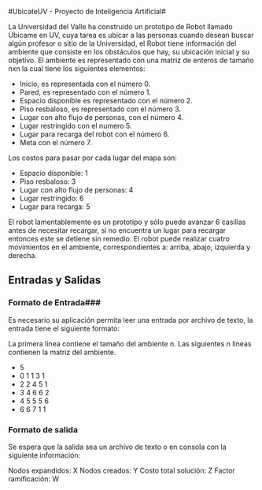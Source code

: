 #UbicateUV - Proyecto de Inteligencia Artificial#

La Universidad del Valle ha construido un prototipo de Robot llamado Ubicame en UV, cuya tarea es ubicar a las personas cuando desean buscar algún profesor o sitio de la Universidad, el Robot tiene información del ambiente que consiste en los obstáculos
que hay, su ubicación inicial y su objetivo. El ambiente es representado con una matriz de enteros de tamaño nxn la cual tiene los siguientes elementos:

* Inicio, es representada con el número 0.
* Pared, es representado con el número 1.
* Espacio disponible es representado con el número 2.
* Piso resbaloso, es representado con el número 3.
* Lugar con alto flujo de personas, con el número 4.
* Lugar restringido con el numero 5.
* Lugar para recarga del robot con el número 6.
* Meta con el número 7.

Los costos para pasar por cada lugar del mapa son:

* Espacio disponible: 1
* Piso resbaloso: 3
* Lugar con alto flujo de personas: 4
* Lugar restringido: 6
* Lugar para recarga: 5

El robot lamentablemente es un prototipo y sólo puede avanzar 6 casillas antes de necesitar recargar, si no encuentra un lugar para recargar entonces este se detiene sin remedio. El robot puede realizar cuatro movimientos en el ambiente, correspondientes a: arriba, abajo, izquierda y derecha.

## Entradas y Salidas ##
### Formato de Entrada###
Es necesario su aplicación permita leer una entrada por archivo de texto, la entrada tiene el siguiente formato:

La primera linea contiene el tamaño del ambiente n. Las siguientes n lineas contienen la matriz del ambiente.

* 5
* 0 1 1 3 1
* 2 2 4 5 1
* 3 4 6 6 2
* 4 5 5 5 6
* 6 6 7 1 1

### Formato de salida ###

Se espera que la salida sea un archivo de texto o en consola con la siguiente información:

Nodos expandidos: X
Nodos creados: Y
Costo total solución: Z
Factor ramificación: W